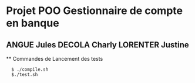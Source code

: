 # Projet POO Gestionnaire de compte en banque 

## ANGUE Jules DECOLA Charly LORENTER Justine

** Commandes de Lancement des tests


      $ ./compile.sh
      $./test.sh
